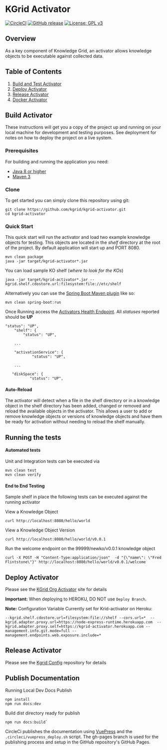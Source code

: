 # KGrid Activator
[![CircleCI](https://circleci.com/gh/kgrid/kgrid-activator.svg?style=svg)](https://circleci.com/gh/kgrid/kgrid-activator)
[![GitHub release](https://img.shields.io/github/release/kgrid/kgrid-activator.svg)](https://github.com/kgrid/kgrid-activator/releases/)
[![License: GPL v3](https://img.shields.io/badge/License-GPLv3-blue.svg)](https://www.gnu.org/licenses/gpl-3.0)

## Overview
As a key component of Knowledge Grid, an activator allows knowledge objects to be executable against collected data.

## Table of Contents

1. [Build and Test Activator](#build-activator)
2. [Deploy Activator](#deploy-activator)
2. [Release Activator](#release-activator)
2. [Docker Activator](docker.md)


## Build Activator

These instructions will get you a copy of the project up and running on your local machine for development and testing purposes. See deployment for notes on how to deploy the project on a live system.

### Prerequisites
For building and running the application you need:

- [Java 8 or higher](https://www.oracle.com/java/)
- [Maven 3](https://maven.apache.org)

### Clone
To get started you can simply clone this repository using git:
```
git clone https://github.com/kgrid/kgrid-activator.git
cd kgrid-activator
```

### Quick Start
This quick start will run the activator and load two example knowledge objects for testing.  This objects are located
in the _shelf_ directory at the root of the project. By default application will start up and PORT 8080.
```
mvn clean package
java -jar target/kgrid-activator*.jar
```
You can load sample KO shelf (_where to look for the KOs_)
```
java -jar target/kgrid-activator*.jar --kgrid.shelf.cdostore.url:filesystem:file://etc/shelf
```
Alternatively you can use the [Spring Boot Maven plugin](https://docs.spring.io/spring-boot/docs/current/reference/html/build-tool-plugins-maven-plugin.html) like so:

```
mvn clean spring-boot:run
```

Once Running access the [Activators Health Endpoint](http://localhost:8080/health).  All _statuses_ reported should be **UP**

```$xslt
"status": "UP",
    "shelf": {
        "status": "UP",

    ...

    "activationService": {
            "status": "UP",

    ...

   "diskSpace": {
           "status": "UP",     
```

#### Auto-Reload
The activator will detect when a file in the shelf directory or in a knowledge object in the shelf directory has been added, changed or removed and reload the available objects in the activator. This allows a user to add or remove knowledge objects or versions of knowledge objects and have them be ready for activation without needing to reload the shelf manually.

## Running the tests

#### Automated tests
Unit and Integration tests can be executed via
```
mvn clean test
mvn clean verify
```

#### End to End Testing

Sample shelf in place the following tests can be executed against the running activator

View a Knowledge Object

```
curl http://localhost:8080/hello/world
```

View a Knowledge Object Version

```
curl http://localhost:8080/hello/world/v0.0.1
```

Run the welcome endpoint on the 99999/newko/v0.0.1 knowledge object
```
curl -X POST -H "Content-Type:application/json"  -d "{\"name\": \"Fred Flintstone\"}" http://localhost:8080/hello/world/v0.0.1/welcome
```


## Deploy Activator
Please see the [KGrid Org Activator](http://kgrid.org/kgrid-activator/) site for details

__Important:__ When deploying to HEROKU, DO NOT use `Deploy Branch`.

__Note:__
Configuration Variable Currently set for Krid-activator on Heroku:
```
--kgrid.shelf.cdostore.url=filesystem:file://shelf --cors.url=*  --kgrid.adapter.proxy.url=https://node-express-runtime.herokuapp.com  --kgrid.adapter.proxy.self=https://kgrid-activator.herokuapp.com --management.info.git.mode=full --management.endpoints.web.exposure.include=*
```
## Release Activator
Please see the  [Kgrid Config](https://github.com/kgrid/kgrid-config/tree/master/release-code) repository for details


## Publish Documentation

Running Local Dev Docs Publish
```
npm install
npm run docs:dev
```

Build dist directory ready for publish

```
npm run docs:build`
```

CircleCi publishes the documentation using [VuePress](https://vuepress.vuejs.org/) and
the ```.circleci/vuepress_deploy.sh``` script.  The gh-pages branch is used for the publishing process and setup in the
GitHub repository's GitHub Pages.
